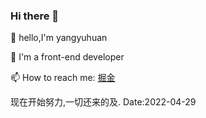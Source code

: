 ### Hi there 👋
🌱 hello,I'm yangyuhuan

🔭 I'm a front-end developer

📫 How to reach me: <a href="https://juejin.cn/user/949610100557966/posts">掘金</a>

现在开始努力,一切还来的及.   Date:2022-04-29


<!--
**yangyuhuan/yangyuhuan** is a ✨ _special_ ✨ repository because its `README.md` (this file) appears on your GitHub profile.

Here are some ideas to get you started:

- 🔭 I’m currently working on ...
- 🌱 I’m currently learning ...
- 👯 I’m looking to collaborate on ...
- 🤔 I’m looking for help with ...
- 💬 Ask me about ...
- 📫 How to reach me: ...
- 😄 Pronouns: ...
- ⚡ Fun fact: ...
-->

